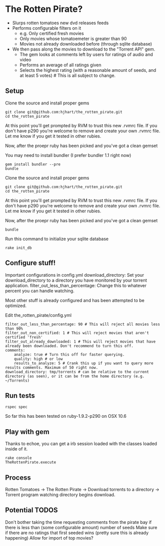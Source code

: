 # The Rotten Pirate?

 - Slurps rotten tomatoes new dvd releases feeds
 - Performs configurable filters on it 
   - e.g. Only certified fresh movies
   - Only movies whose tomatoemeter is greater than 90
   - Movies not already downloaded before (through sqlite database)
 - We then pass along the movies to download to the "Torrent API" gem.
   - The gem looks at comments left by users for ratings of audio and video
   - Performs an average of all ratings given
   - Selects the highest rating (with a reasonable amount of seeds, and at least 5 votes) # This is all subject to change.

## Setup

Clone the source and install proper gems

	git clone git@github.com:hjhart/the_rotten_pirate.git
	cd the_rotten_pirate
	
At this point you'll get prompted by RVM to trust this new .rvmrc file. If you don't have p290 you're welcome to remove and create your own .rvmrc file. Let me know if you get it tested in other rubies.

Now, after the proepr ruby has been picked and you've got a clean gemset

You may need to install bundler (I prefer bundler 1.1 right now)

	gem install bundler --pre
	bundle

Clone the source and install proper gems

	git clone git@github.com:hjhart/the_rotten_pirate.git
	cd the_rotten_pirate
	
At this point you'll get prompted by RVM to trust this new .rvmrc file. If you don't have p290 you're welcome to remove and create your own .rvmrc file. Let me know if you get it tested in other rubies.

Now, after the proepr ruby has been picked and you've got a clean gemset

	bundle

Run this command to initialize your sqlite database

	rake init_db
	
## Configure stuff!

Important configurations in config.yml
	download\_directory: Set your download_directory to a directory you have monitored by your torrent application. 
	filter\_out\_less\_than\_percentage: Change this to whatever percent you can handle watching.

Most other stuff is already configured and has been attempted to be optimized.

Edit the\_rotten\_pirate/config.yml

	filter_out_less_than_percentage: 90 # This will reject all movies less than 90%
	filter_out_non_certified: 1 # This will reject movies that aren't certified 'fresh'
	filter_out_already_downloaded: 1 # This will reject movies that have already been downloaded. Don't recommend to turn this off.
	comments: 
	    analyze: true # Turn this off for faster querying.
	    quality: high # or low
	    results_to_analyze: 5 # Crank this up if you want to query more results comments. Maximum of 50 right now.
	download_directory: tmp/torrents # can be relative to the current directory (as seen), or it can be from the home directory (e.g. ~/Torrents)
	
	
## Run tests

	rspec spec

So far this has been tested on ruby-1.9.2-p290 on OSX 10.6
	
## Play with gem

Thanks to echoe, you can get a irb session loaded with the classes loaded inside of it.

	rake console
	TheRottenPirate.execute
	
## Process

Rotten Tomatoes -> The Rotten Pirate -> Download torrents to a directory -> Torrent program watching directory begins download.


## Potential TODOS

Don't bother taking the time requesting comments from the pirate bay if there is less than (some configurable amount) number of seeds
Make sure if there are no ratings that first seeded wins (pretty sure this is already happening)
Allow for import of top movies?